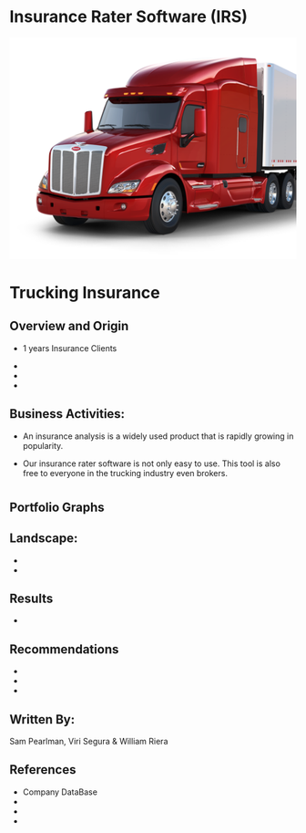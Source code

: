 # Insurance Rater Software (IRS)
![alt text](https://raw.githubusercontent.com/wdriera33/FintechProject2/main/Insturance%20truck.png "Logo Title Text 1")


# Trucking Insurance 

 
## Overview and Origin

* 1 years Insurance Clients

* 

* 

* 



## Business Activities:

* An insurance analysis is a widely used product that is rapidly growing in popularity.

* Our insurance rater software is not only easy to use. This tool is also free to everyone in the trucking industry even brokers.

#
## Portfolio Graphs


## Landscape:

* 

* 


## Results

* 

## Recommendations

* 

* 

* 

## Written By: 
Sam Pearlman, 
Viri Segura &
William Riera

## References

* Company DataBase
*
* 
* 
#

